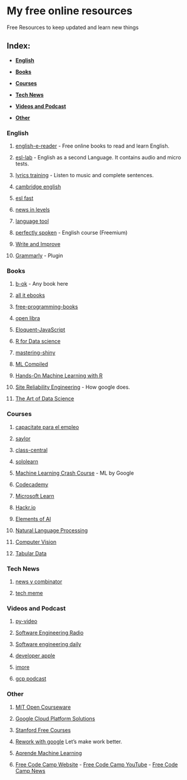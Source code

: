 # My free online resources

Free Resources to keep updated and learn new things


## Index:

* **[English](#english)**

* **[Books](#books)**  

* **[Courses](#courses)**  

* **[Tech News](#tech-news)**  

* **[Videos and Podcast](#videos-and-podcast)**  

* **[Other](#other)** 


### English

1. [english-e-reader](https://english-e-reader.net/findbook) - Free online books to read and learn English.

2. [esl-lab](https://www.esl-lab.com) - English as a second Language. It contains audio and micro tests.

3. [lyrics training](https://es.lyricstraining.com/) - Listen to music and complete sentences.

4. [cambridge english](https://www.cambridgeenglish.org/learning-english/activities-for-learners/)

5. [esl fast](https://www.eslfast.com/)

6. [news in levels](https://www.newsinlevels.com/)

7. [language tool](https://languagetool.org/es/)

8. [perfectly spoken](https://perfectlyspoken.com/) - English course (Freemium)

9. [Write and Improve](https://writeandimprove.com/)

10. [Grammarly](https://www.grammarly.com/) - Plugin


### Books

1. [b-ok](https://b-ok.lat/) - Any book here

2. [all it ebooks](http://www.allitebooks.org/)

3. [free-programming-books](https://github.com/EbookFoundation/free-programming-books/blob/master/free-programming-books.md)

4. [open libra](https://openlibra.com/)

5. [Eloquent-JavaScript](http://hectorip.github.io/Eloquent-JavaScript-ES-online/)

6. [R for Data science](https://r4ds.had.co.nz/)

7. [mastering-shiny](https://mastering-shiny.org/action-dynamic.html)

8. [ML Compiled](https://ml-compiled.readthedocs.io/en/latest/index.html)

9. [Hands-On Machine Learning with R](https://bradleyboehmke.github.io/HOML/)

10. [Site Reliability Engineering](https://sre.google/workbook/table-of-contents/) - How google does.

11. [The Art of Data Science](https://bookdown.org/rdpeng/artofdatascience/)

### Courses

1. [capacitate para el empleo](https://capacitateparaelempleo.org/)

2. [saylor](https://www.saylor.org/)

3. [class-central](https://www.class-central.com/)

4. [sololearn](https://www.sololearn.com/Courses/)

5. [Machine Learning Crash Course](https://developers.google.com/machine-learning/crash-course/) - ML by Google

6. [Codecademy](https://www.codecademy.com/catalog)

7. [Microsoft Learn](https://docs.microsoft.com/en-us/learn/)

8. [Hackr.io](https://hackr.io/)

9. [Elements of AI](https://course.elementsofai.com/)

10. [Natural Language Processing](https://www.youtube.com/playlist?list=PL8P_Z6C4GcuWfAq8Pt6PBYlck4OprHXsw)

11. [Computer Vision](https://www.youtube.com/watch?v=_6CFi2CO2AI&list=PL8P_Z6C4GcuU4knhhCouJujFZ2tTqU-Ta)

12. [Tabular Data](https://www.youtube.com/playlist?list=PL8P_Z6C4GcuVQZCYf_ZnMoIWLLKGx9Mi2)


### Tech News

1. [news y combinator](https://news.ycombinator.com/)

2. [tech meme](https://www.techmeme.com/)


### Videos and Podcast

1. [py-video](https://pyvideo.org/)

2. [Software Engineering Radio](https://www.se-radio.net/)

3. [Software engineering daily](https://softwareengineeringdaily.com/)

4. [developer apple](https://developer.apple.com/videos/)

5. [imore](https://www.imore.com/debug)

6. [gcp podcast](https://www.gcppodcast.com/post/)


### Other

1. [MIT Open Courseware](https://ocw.mit.edu/index.htm)

2. [Google Cloud Platform Solutions](https://gcp.solutions/)

3. [Stanford Free Courses](https://online.stanford.edu/free-courses)

4. [Rework with google](https://rework.withgoogle.com/) Let’s make work better.

5. [Aprende Machine Learning](https://www.aprendemachinelearning.com/)

6. [Free Code Camp Website](https://www.freecodecamp.org/learn) - [Free Code Camp YouTube](https://www.youtube.com/channel/UC8butISFwT-Wl7EV0hUK0BQ) - [Free Code Camp News](https://www.freecodecamp.org/news/)





